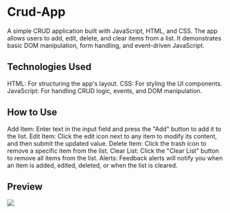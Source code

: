 # Crud-App
A simple CRUD application built with JavaScript, HTML, and CSS. The app allows users to add, edit, delete, and clear items from a list. It demonstrates basic DOM manipulation, form handling, and event-driven JavaScript.

## Technologies Used
HTML: For structuring the app's layout.
CSS: For styling the UI components.
JavaScript: For handling CRUD logic, events, and DOM manipulation.
## How to Use
Add Item: Enter text in the input field and press the "Add" button to add it to the list.
Edit Item: Click the edit icon next to any item to modify its content, and then submit the updated value.
Delete Item: Click the trash icon to remove a specific item from the list.
Clear List: Click the "Clear List" button to remove all items from the list.
Alerts: Feedback alerts will notify you when an item is added, edited, deleted, or when the list is cleared.

## Preview
![](https://github.com/M-Humay/crudup/blob/main/crudup.gif.gif)

